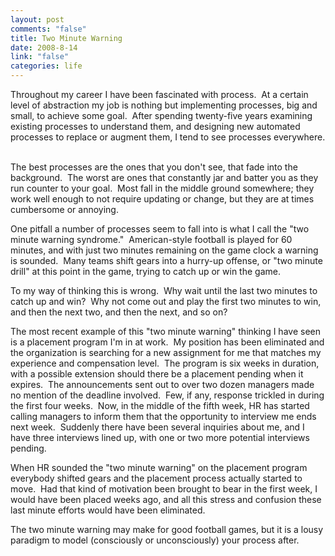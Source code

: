 ```yaml
--- 
layout: post
comments: "false"
title: Two Minute Warning
date: 2008-8-14
link: "false"
categories: life
---
```

Throughout my career I have been fascinated with process.  At a certain level of abstraction my job is nothing but implementing processes, big and small, to achieve some goal.  After spending twenty-five years examining existing processes to understand them, and designing new automated processes to replace or augment them, I tend to see processes everywhere.  

The best processes are the ones that you don't see, that fade into the background.  The worst are ones that constantly jar and batter you as they run counter to your goal.  Most fall in the middle ground somewhere; they work well enough to not require updating or change, but they are at times cumbersome or annoying.

One pitfall a number of processes seem to fall into is what I call the "two minute warning syndrome."  American-style football is played for 60 minutes, and with just two minutes remaining on the game clock a warning is sounded.  Many teams shift gears into a hurry-up offense, or "two minute drill" at this point in the game, trying to catch up or win the game.

To my way of thinking this is wrong.  Why wait until the last two minutes to catch up and win?  Why not come out and play the first two minutes to win, and then the next two, and then the next, and so on? 

The most recent example of this "two minute warning" thinking I have seen is a placement program I'm in at work.  My position has been eliminated and the organization is searching for a new assignment for me that matches my experience and compensation level.  The program is six weeks in duration, with a possible extension should there be a placement pending when it expires.  The announcements sent out to over two dozen managers made no mention of the deadline involved.  Few, if any, response trickled in during the first four weeks.  Now, in the middle of the fifth week, HR has started calling managers to inform them that the opportunity to interview me ends next week.  Suddenly there have been several inquiries about me, and I have three interviews lined up, with one or two more potential interviews pending.

When HR sounded the "two minute warning" on the placement program everybody shifted gears and the placement process actually started to move.  Had that kind of motivation been brought to bear in the first week, I would have been placed weeks ago, and all this stress and confusion these last minute efforts would have been eliminated.

The two minute warning may make for good football games, but it is a lousy paradigm to model (consciously or unconsciously) your process after.

